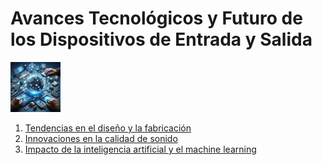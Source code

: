 # Avances Tecnológicos y Futuro de los Dispositivos de Entrada y Salida
![portada](img/portada41.jpg)
1. [Tendencias en el diseño y la fabricación](4.1.md)
2. [Innovaciones en la calidad de sonido](4.2.md)
3. [Impacto de la inteligencia artificial y el machine learning](4.3.md)
